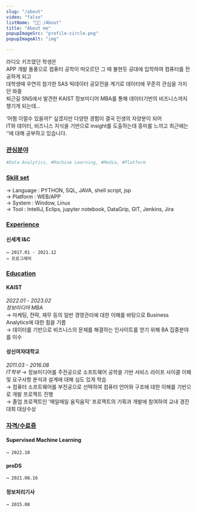 ```yaml
---
slug: "/about"
video: "false"
listName: "👨‍💻 /About"
title: "About me"
popupImageSrc: "profile-circle.png"
popupImageAlt: "img"

---
```



라디오 키즈였던 학생은   
APP 개발 돌풍으로 컴퓨터 공학이 떠오르던 그 때 불현듯 공대에 입학하여 컴퓨터를 전공하게 되고    
대학생때 우연히 참가한 SAS 빅데이터 공모전을 계기로 데이터에 꾸준히 관심을 가지던 와중  
퇴근길 SNS에서 발견한 KAIST 정보미디어 MBA를 통해 데이터기반의 비즈니스까지 챙기게 되는데…  

‘어쩜 이럴수 있을까?’ 싶겠지만 다양한 경험이 결국 인생의 자양분이 되어  
IT와 데이터, 비즈니스 지식을 기반으로 insight를 도출하는데 흥미를 느끼고 최근에는 
‘’에 대해 공부하고 있습니다.



### [관심분야](https://boysbeanxious.github.io)
```python
#Data Analytics, #Machine Learning, #Media, #Platform
```
  
  
### [Skill set](https://boysbeanxious.github.io)
  → Language : PYTHON, SQL, JAVA, shell script, jsp   
  → Platform : WEB/APP  
  → System   : Window, Linux  
  → Tool     : IntelliJ, Eclips, jupyter notebook, DataGrip, GIT, Jenkins, Jira
  
  

### [Experience](https://boysbeanxious.github.io)
#### 신세계 I&C
	→ 2017.01 - 2021.12
	→ 프로그래머 

### [Education](https://boysbeanxious.github.io) 
#### KAIST
_2022.01 - 2023.02_  
_정보미디어 MBA_   
→ 마케팅, 전략, 재무 등의 일반 경영관리에 대한 이해를 바탕으로 Business Analytics에 대한 힘을 기름  
→ 데이터를 기반으로 비즈니스의 문제를 해결하는 인사이트를 얻기 위해 BA 집중분야를 이수  

#### 성신여자대학교
_2011.03 - 2016.08_  
_IT학부_
→ 정보미디어를 주전공으로 소프트웨어 공학을 기반 서비스 라이프 사이클 이해 및 요구사항 분석과 설계에 대해 심도 있게 학습  
→ 컴퓨터 소프트웨어를 부전공으로 선택하여 컴퓨터 언어와 구조에 대한 이해를 기반으로 개발 프로젝트 진행  
→ 졸업 프로젝트인 ’매일매일 움직움직‘ 프로젝트의 기획과 개발에 참여하여 교내 경진대회 대상수상   

### [자격/수료증](https://boysbeanxious.github.io)

#### Supervised Machine Learning 
	→ 2022.10  
#### proDS
	→ 2021.08.16  
#### 정보처리기사 
	→ 2015.08
